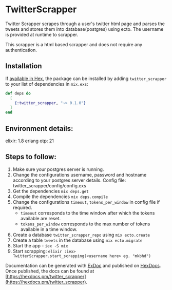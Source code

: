 # TwitterScrapper

Twitter Scrapper scrapes through a user's twitter html page and parses the
tweets and stores them into database(postgres) using ecto. The username is
provided at runtime to scrapper.

This scrapper is a html based scrapper and does not require any authentication.

## Installation

If [available in Hex](https://hex.pm/docs/publish), the package can be installed
by adding `twitter_scrapper` to your list of dependencies in `mix.exs`:

```elixir
def deps do
  [
    {:twitter_scrapper, "~> 0.1.0"}
  ]
end
```

## Environment details:
  elixir: 1.8
  erlang otp: 21

## Steps to follow:
  1. Make sure your postgres server is running.
  2. Change the configurations username, password and hostname according to your
     postgres server details. Config file: twitter_scrapper/config/config.exs
  3. Get the dependencies ```mix deps.get```
  4. Compile the dependencies ```mix deps.compile```
  5. Change the configurations `timeout`, `tokens_per_window` in config file if required.
      - `timeout` corresponds to the time window after which the tokens available
        are reset.
      - `tokens_per_window` corresponds to the max number of tokens available in
        a time window.
  6. Create a database `twitter_scrapper_repo` using ```mix ecto.create```
  7. Create a table `tweets` in the database using ```mix ecto.migrate```
  8. Start the app - `iex -S mix`
  9. Start scrapping:
    ```elixir
    :iex> TwitterScrapper.start_scrapping(<username here> eg. "mkbhd")
    ```

Documentation can be generated with [ExDoc](https://github.com/elixir-lang/ex_doc)
and published on [HexDocs](https://hexdocs.pm). Once published, the docs can
be found at [https://hexdocs.pm/twitter_scrapper](https://hexdocs.pm/twitter_scrapper).
